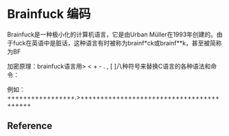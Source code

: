 Brainfuck 编码
=============================

Brainfuck是一种极小化的计算机语言，它是由Urban Müller在1993年创建的。由于fuck在英语中是脏话，这种语言有时被称为brainf*ck或brainf**k，甚至被简称为BF

加密原理：brainfuck语言用> < + - . , [ ]八种符号来替换C语言的各种语法和命令：

例如： +++++++++++++++++.>+++++++++++++++++++++++++++++++++++++++++










## Reference 
